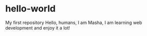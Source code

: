 # hello-world
My first repository
Hello, humans, I am Masha, I am learning web development and enjoy it a lot!
